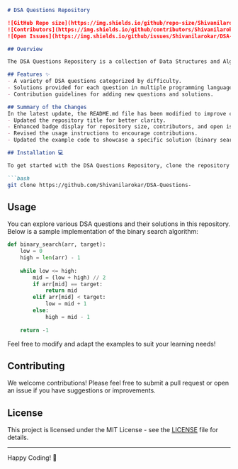 ```markdown
# DSA Questions Repository

![GitHub Repo size](https://img.shields.io/github/repo-size/Shivanilarokar/DSA-Questions-?style=flat-square)
![Contributors](https://img.shields.io/github/contributors/Shivanilarokar/DSA-Questions-?style=flat-square)
![Open Issues](https://img.shields.io/github/issues/Shivanilarokar/DSA-Questions-?style=flat-square)

## Overview

The DSA Questions Repository is a collection of Data Structures and Algorithms (DSA) questions and solutions aimed at helping developers enhance their problem-solving skills. This repository serves as a platform for learning, practicing, and contributing to DSA.

## Features ✨
- A variety of DSA questions categorized by difficulty.
- Solutions provided for each question in multiple programming languages.
- Contribution guidelines for adding new questions and solutions.

## Summary of the Changes
In the latest update, the README.md file has been modified to improve clarity and enhance the overall presentation. Key changes include:
- Updated the repository title for better clarity.
- Enhanced badge display for repository size, contributors, and open issues.
- Revised the usage instructions to encourage contributions.
- Updated the example code to showcase a specific solution (binary search) with a more detailed implementation.

## Installation 💻

To get started with the DSA Questions Repository, clone the repository using the command below:

```bash
git clone https://github.com/Shivanilarokar/DSA-Questions-
```

## Usage

You can explore various DSA questions and their solutions in this repository. Below is a sample implementation of the binary search algorithm:

```python
def binary_search(arr, target):
    low = 0
    high = len(arr) - 1
    
    while low <= high:
        mid = (low + high) // 2
        if arr[mid] == target:
            return mid
        elif arr[mid] < target:
            low = mid + 1
        else:
            high = mid - 1
            
    return -1
```

Feel free to modify and adapt the examples to suit your learning needs!

## Contributing

We welcome contributions! Please feel free to submit a pull request or open an issue if you have suggestions or improvements.

## License

This project is licensed under the MIT License - see the [LICENSE](LICENSE) file for details.

---

Happy Coding! 🚀
```
